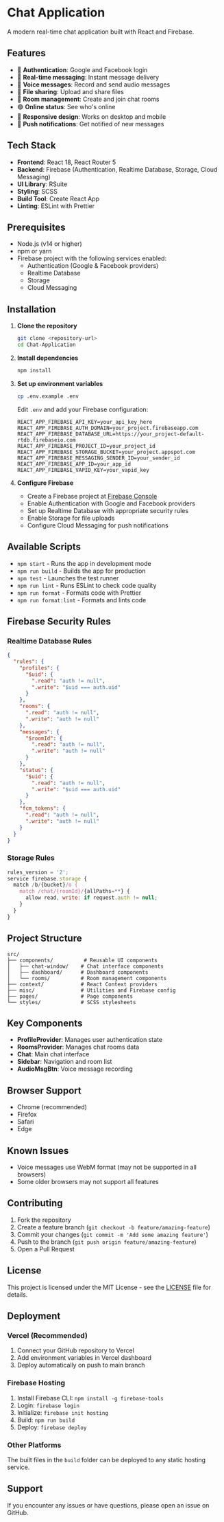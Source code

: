 # Chat Application

A modern real-time chat application built with React and Firebase.

## Features

- 🔐 **Authentication**: Google and Facebook login
- 💬 **Real-time messaging**: Instant message delivery
- 🎤 **Voice messages**: Record and send audio messages
- 📁 **File sharing**: Upload and share files
- 👥 **Room management**: Create and join chat rooms
- 🟢 **Online status**: See who's online
- 📱 **Responsive design**: Works on desktop and mobile
- 🔔 **Push notifications**: Get notified of new messages

## Tech Stack

- **Frontend**: React 18, React Router 5
- **Backend**: Firebase (Authentication, Realtime Database, Storage, Cloud Messaging)
- **UI Library**: RSuite
- **Styling**: SCSS
- **Build Tool**: Create React App
- **Linting**: ESLint with Prettier

## Prerequisites

- Node.js (v14 or higher)
- npm or yarn
- Firebase project with the following services enabled:
  - Authentication (Google & Facebook providers)
  - Realtime Database
  - Storage
  - Cloud Messaging

## Installation

1. **Clone the repository**
   ```bash
   git clone <repository-url>
   cd Chat-Application
   ```

2. **Install dependencies**
   ```bash
   npm install
   ```

3. **Set up environment variables**
   ```bash
   cp .env.example .env
   ```
   
   Edit `.env` and add your Firebase configuration:
   ```env
   REACT_APP_FIREBASE_API_KEY=your_api_key_here
   REACT_APP_FIREBASE_AUTH_DOMAIN=your_project.firebaseapp.com
   REACT_APP_FIREBASE_DATABASE_URL=https://your_project-default-rtdb.firebaseio.com
   REACT_APP_FIREBASE_PROJECT_ID=your_project_id
   REACT_APP_FIREBASE_STORAGE_BUCKET=your_project.appspot.com
   REACT_APP_FIREBASE_MESSAGING_SENDER_ID=your_sender_id
   REACT_APP_FIREBASE_APP_ID=your_app_id
   REACT_APP_FIREBASE_VAPID_KEY=your_vapid_key
   ```

4. **Configure Firebase**
   - Create a Firebase project at [Firebase Console](https://console.firebase.google.com/)
   - Enable Authentication with Google and Facebook providers
   - Set up Realtime Database with appropriate security rules
   - Enable Storage for file uploads
   - Configure Cloud Messaging for push notifications

## Available Scripts

- `npm start` - Runs the app in development mode
- `npm run build` - Builds the app for production
- `npm test` - Launches the test runner
- `npm run lint` - Runs ESLint to check code quality
- `npm run format` - Formats code with Prettier
- `npm run format:lint` - Formats and lints code

## Firebase Security Rules

### Realtime Database Rules
```json
{
  "rules": {
    "profiles": {
      "$uid": {
        ".read": "auth != null",
        ".write": "$uid === auth.uid"
      }
    },
    "rooms": {
      ".read": "auth != null",
      ".write": "auth != null"
    },
    "messages": {
      "$roomId": {
        ".read": "auth != null",
        ".write": "auth != null"
      }
    },
    "status": {
      "$uid": {
        ".read": "auth != null",
        ".write": "$uid === auth.uid"
      }
    },
    "fcm_tokens": {
      ".read": "auth != null",
      ".write": "auth != null"
    }
  }
}
```

### Storage Rules
```javascript
rules_version = '2';
service firebase.storage {
  match /b/{bucket}/o {
    match /chat/{roomId}/{allPaths=**} {
      allow read, write: if request.auth != null;
    }
  }
}
```

## Project Structure

```
src/
├── components/          # Reusable UI components
│   ├── chat-window/    # Chat interface components
│   ├── dashboard/      # Dashboard components
│   └── rooms/          # Room management components
├── context/            # React Context providers
├── misc/               # Utilities and Firebase config
├── pages/              # Page components
└── styles/             # SCSS stylesheets
```

## Key Components

- **ProfileProvider**: Manages user authentication state
- **RoomsProvider**: Manages chat rooms data
- **Chat**: Main chat interface
- **Sidebar**: Navigation and room list
- **AudioMsgBtn**: Voice message recording

## Browser Support

- Chrome (recommended)
- Firefox
- Safari
- Edge

## Known Issues

- Voice messages use WebM format (may not be supported in all browsers)
- Some older browsers may not support all features

## Contributing

1. Fork the repository
2. Create a feature branch (`git checkout -b feature/amazing-feature`)
3. Commit your changes (`git commit -m 'Add some amazing feature'`)
4. Push to the branch (`git push origin feature/amazing-feature`)
5. Open a Pull Request

## License

This project is licensed under the MIT License - see the [LICENSE](LICENSE) file for details.

## Deployment

### Vercel (Recommended)
1. Connect your GitHub repository to Vercel
2. Add environment variables in Vercel dashboard
3. Deploy automatically on push to main branch

### Firebase Hosting
1. Install Firebase CLI: `npm install -g firebase-tools`
2. Login: `firebase login`
3. Initialize: `firebase init hosting`
4. Build: `npm run build`
5. Deploy: `firebase deploy`

### Other Platforms
The built files in the `build` folder can be deployed to any static hosting service.

## Support

If you encounter any issues or have questions, please open an issue on GitHub.